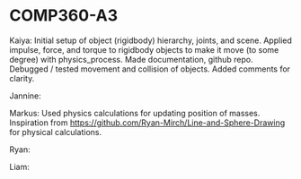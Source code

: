 # COMP360-A3

Kaiya: Initial setup of object (rigidbody) hierarchy, joints, and scene. Applied impulse, force, and torque to rigidbody objects to make it move (to some degree) with physics_process. Made documentation, github repo. Debugged / tested movement and collision of objects. Added comments for clarity.

Jannine:

Markus: Used physics calculations for updating position of masses. Inspiration from https://github.com/Ryan-Mirch/Line-and-Sphere-Drawing for physical calculations.

Ryan:

Liam: